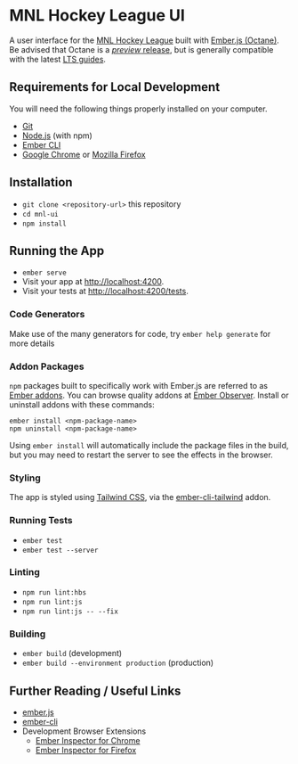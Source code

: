 # MNL Hockey League UI

A user interface for the [MNL Hockey League](https://www.mnlhl.com) built with
[Ember.js (Octane)](https://octane-guides-preview.emberjs.com/release/).
Be advised that Octane is a [_preview_ release](https://emberjs.com/releases/),
but is generally compatible with the latest
[LTS guides](https://guides.emberjs.com/release/).

## Requirements for Local Development

You will need the following things properly installed on your computer.

* [Git](https://git-scm.com/)
* [Node.js](https://nodejs.org/) (with npm)
* [Ember CLI](https://ember-cli.com/)
* [Google Chrome](https://google.com/chrome/) or
  [Mozilla Firefox](https://www.mozilla.org/firefox/)

## Installation

* `git clone <repository-url>` this repository
* `cd mnl-ui`
* `npm install`

## Running the App

* `ember serve`
* Visit your app at [http://localhost:4200](http://localhost:4200).
* Visit your tests at [http://localhost:4200/tests](http://localhost:4200/tests).

### Code Generators

Make use of the many generators for code, try `ember help generate` for more details

### Addon Packages

`npm` packages built to specifically work with Ember.js are referred to as
[Ember addons](https://cli.emberjs.com/release/#whatareaddons). You can browse
quality addons at [Ember Observer](https://emberobserver.com/). Install or
uninstall addons with these commands:

    ember install <npm-package-name>
    npm uninstall <npm-package-name>

Using `ember install` will automatically include the package files in the
build, but you may need to restart the server to see the effects in the browser.

### Styling

The app is styled using [Tailwind CSS](https://v0.tailwindcss.com/docs), via the
[ember-cli-tailwind](https://github.com/embermap/ember-cli-tailwind#ember-cli-tailwind)
addon.

### Running Tests

* `ember test`
* `ember test --server`

### Linting

* `npm run lint:hbs`
* `npm run lint:js`
* `npm run lint:js -- --fix`

### Building

* `ember build` (development)
* `ember build --environment production` (production)

<!-- ### Deploying

Specify what it takes to deploy your app. -->

## Further Reading / Useful Links

* [ember.js](https://emberjs.com/)
* [ember-cli](https://ember-cli.com/)
* Development Browser Extensions
  * [Ember Inspector for Chrome](https://chrome.google.com/webstore/detail/ember-inspector/bmdblncegkenkacieihfhpjfppoconhi)
  * [Ember Inspector for Firefox](https://addons.mozilla.org/en-US/firefox/addon/ember-inspector/)
